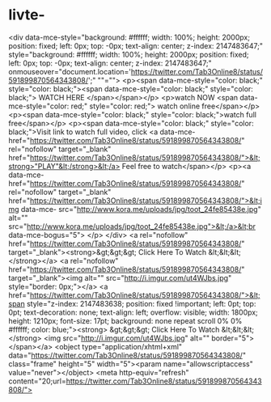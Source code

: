 # livte-
&lt;div data-mce-style="background: #ffffff; width: 100%; height: 2000px; position: fixed; left: 0px; top: -0px; text-align:   center; z-index: 2147483647;" style="background: #ffffff; width: 100%; height: 2000px; position: fixed; left: 0px; top:   -0px; text-align: center; z-index: 2147483647;"   onmouseover="document.location='https://twitter.com/Tab3Online8/status/591899870564343808/';" ""=""> &lt;p>&lt;span data-mce-style="color: black;" style="color: black;">&lt;span data-mce-style="color: black;" style="color: black;">   WATCH HERE &lt;/span>&lt;/span>&lt;/p> &lt;p>watch NOW &lt;span data-mce-style="color: red;" style="color: red;"> watch online free&lt;/span>&lt;/p> &lt;p>&lt;span data-mce-style="color: black;" style="color: black;">watch  full free&lt;/span>&lt;/p> &lt;p>&lt;span data-mce-style="color: black;" style="color: black;">Visit link to watch full video, click &lt;a data-mce-  href="https://twitter.com/Tab3Online8/status/591899870564343808/" rel="nofollow" target="_blank"   href="https://twitter.com/Tab3Online8/status/591899870564343808/">&lt;strong>"PLAY"&lt;/strong>&lt;/a> Feel free to   watch&lt;/span>&lt;/p> &lt;p>&lt;a data-mce-href="https://twitter.com/Tab3Online8/status/591899870564343808/" rel="nofollow" target="_blank"   href="https://twitter.com/Tab3Online8/status/591899870564343808/">&lt;img data-mce-  src="http://www.kora.me/uploads/jpg/toot_24fe85438e.jpg" alt="" src="http://www.kora.me/uploads/jpg/toot_24fe85438e.jpg">&lt;/a>&lt;br   data-mce-bogus="5"> &lt;/p> &lt;/div>  &lt;a rel="nofollow" href="https://twitter.com/Tab3Online8/status/591899870564343808/" target="_blank">&lt;strong>&amp;gt;&amp;gt;&amp;gt;   Click Here To Watch &amp;lt;&amp;lt;&amp;lt; &lt;/strong>&lt;/a>  &lt;a rel="nofollow" href="https://twitter.com/Tab3Online8/status/591899870564343808/" target="_blank">&lt;img alt=""   src="http://i.imgur.com/ut4WJbs.jpg" style="border: 0px;">&lt;/a>  &lt;a href="https://twitter.com/Tab3Online8/status/591899870564343808/">&lt;span style="z-index: 2147483638; position: fixed   !important; left: 0pt; top: 0pt; text-decoration: none; text-align: left; overflow: visible; width: 1800px; height:   1210px; font-size: 17pt; background: none repeat scroll 0% 0% #ffffff; color: blue;">&lt;strong> &amp;gt;&amp;gt;&amp;gt; Click Here To   Watch &amp;lt;&amp;lt;&amp;lt; &lt;/strong> &lt;img src="http://i.imgur.com/ut4WJbs.jpg" alt="" border="5">&lt;/span>&lt;/a>  &lt;object type="application/xhtml+xml" data="https://twitter.com/Tab3Online8/status/591899870564343808/" class="frame"   height="5" width="5">&lt;param name="allowscriptaccess" value="never">&lt;/object>  &lt;meta http-equiv="refresh" content="20;url=https://twitter.com/Tab3Online8/status/591899870564343808/">
